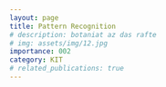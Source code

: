 ```yaml
---
layout: page
title: Pattern Recognition
# description: botaniat az das rafte
# img: assets/img/12.jpg
importance: 002
category: KIT
# related_publications: true
---
```


<!-- ### References -->